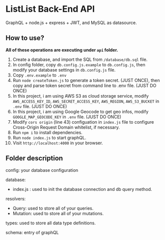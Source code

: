 # ListList Back-End API

 GraphQL + node.js + express + JWT, and MySQL as datasource.

## How to use?

**All of these operations are executing under `api` folder.**

1. Create a database, and import the SQL from `/database/db.sql` file.
2. In config folder, copy `db.config.js.example` to `db.config.js`, then modify your database settings in `db.config.js` file.
3. Copy `.env.example` to `.env`
4. Run `node createToken.js` to generate a token secret. (JUST ONCE), then copy and parse token secret from command line to .env file. (JUST DO ONCE)
5. In this project, i am using AWS S3 as cloud storage service, modify `AWS_ACCESS_KEY_ID`, `AWS_SECRET_ACCESS_KEY`, `AWS_REGION`, `AWS_S3_BUCKET` in `.env` file. (JUST DO ONCE)
6. In this project, i am using Google Geocode to get geo infos, modify `GOOGLE_MAP_GEOCODE_KEY` in `.env` file. (JUST DO ONCE)
7. Modify `cors origin` (line 43) configuation in `index.js` file to configure Cross-Origin Request Domain whitelist, if necessary.
8. Run `npm i` to install dependencies.
9. Run `node index.js` to start graphQL.
10. Visit `http://localhost:4000` in your browser.

## Folder description

config: your database configuration

database:
  - index.js : used to init the database connection and db query method.

resolvers:
  - Query: used to store all of your queries.
  - Mutation: used to store all of your mutations.

types: used to store all data type definitions.

schema: entry of graphQL 